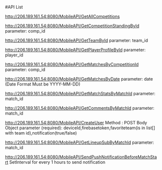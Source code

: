 #API List 

http://206.189.161.54:8080/MobileAPI/GetAllCompetitions

http://206.189.161.54:8080/MobileAPI/GetCompetitionStandingById
parameter: comp_id

http://206.189.161.54:8080/MobileAPI/GetTeamById
parameter: team_id

http://206.189.161.54:8080/MobileAPI/GetPlayerProfileById
parameter: player_id

http://206.189.161.54:8080/MobileAPI/GetMatchesByCompetitionId
parameter: comp_id

http://206.189.161.54:8080/MobileAPI/GetMatchesByDate
parameter: date (Date Format Must be YYYY-MM-DD)

http://206.189.161.54:8080/MobileAPI/GetMatchStatsByMatchId
parameter: match_id

http://206.189.161.54:8080/MobileAPI/GetCommentsByMatchId
parameter: match_id

http://206.189.161.54:8080/MobileAPI/CreateUser
Method : POST Body Object parameter (required): deviceId,firebasetoken,favoriteteam(is in list[] with team id),notification(true/false)

http://206.189.161.54:8080/MobileAPI/GetLineupSubByMatchId
parameter: match_id

http://206.189.161.54:8080/MobileAPI/SendPushNotificationBeforeMatchStart
SetInterval for every 1 hours to send notification